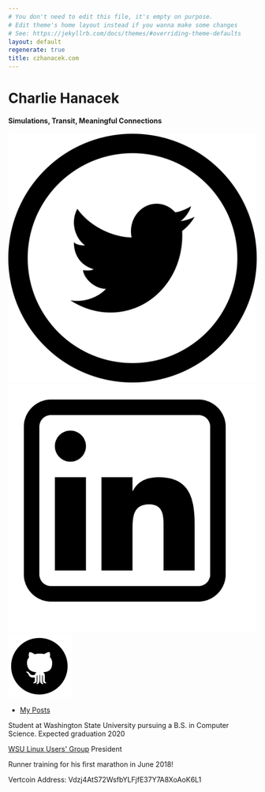 ```yaml
---
# You don't need to edit this file, it's empty on purpose.
# Edit theme's home layout instead if you wanna make some changes
# See: https://jekyllrb.com/docs/themes/#overriding-theme-defaults
layout: default
regenerate: true
title: czhanacek.com
---
```


<div class="row">
    <div class="col-md-8 col-md-offset-2 text-center">
        <h1>Charlie Hanacek</h1>
        <h4>Simulations, Transit, Meaningful Connections</h4>
        <div class="table-responsive">
            <a href="https://twitter.com/czhanacek" ><img src="assets/twitter-logo.svg" class="socialmedia"/></a>
            <a href="https://linkedin.com/in/czhanacek"><img src="assets/linkedin.png" class="socialmedia"/></a>
            <a href="https://github.com/czhanacek" ><img src="assets/github-logo.png" class="socialmedia"/></a>
        </div>
        <ul class="list-group">
            <a class="list-item" href="/post-index.html"><li class="list-group-item">My Posts</li></a>
        </ul>
     </div>
</div>
<div class="row text-center">
    <p>Student at Washington State University pursuing a B.S. in Computer Science. Expected graduation 2020</p>
    <p><a href="http://lug.wsu.edu">WSU Linux Users' Group</a> President</p>
    <p>Runner training for his first marathon in June 2018!</p>
    <div>
        <p>Vertcoin Address: Vdzj4AtS72WsfbYLFjfE37Y7A8XoAoK6L1</p>
    </div>
</div>

    
   



